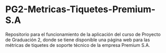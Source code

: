 # PG2-Metricas-Tiquetes-Premium-S.A
Repositorio para el funcionamiento de la aplicación del curso de Proyecto de Graduación 2, donde se tiene disponible una página web para las métricas de tiquetes de soporte técnico de la empresa Premium S.A.
